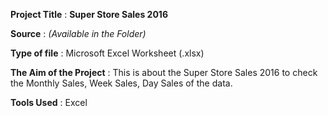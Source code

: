 **Project Title** : **Super Store Sales 2016**

**Source** : _(Available in the Folder)_

**Type of file** : Microsoft Excel Worksheet (.xlsx)

**The Aim of the Project** : This is about the Super Store Sales 2016 to check the Monthly Sales, Week Sales, Day Sales of the data.

**Tools Used** : Excel
